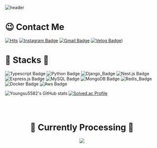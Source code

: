 ![header](https://capsule-render.vercel.app/api?type=Waving)

# 😉 Contact Me

[![Hits](https://hits.seeyoufarm.com/api/count/incr/badge.svg?url=https%3A%2F%2Fgithub.com%2Fyoungsu5582&count_bg=%23EEEE62&title_bg=%23555555&icon=&icon_color=%23E7E7E7&title=visites&edge_flat=false)](https://hits.seeyoufarm.com)
[![Instagram Badge](https://img.shields.io/badge/Instagram-E4405F?style=flat-square&logo=instagram&logoColor=white&link=https://www.instagram.com/0_so00/)](https://www.instagram.com/0_so00/)
[![Gmail Badge](https://img.shields.io/badge/Gmail-d14836?style=flat-square&logo=Gmail&logoColor=white&link=mailto:yuyoungsu5582@gmail.com)](mailto:yuyoungsu5582@gmail.com)
[![Velog Badge](https://img.shields.io/badge/Velog-20C997?style=flat-square&logo=Velog&logoColor=white&link=https://velog.io/@dragonsu)](https://velog.io/@dragonsu))


# 📌 Stacks 📌


![Typescript Badge](https://img.shields.io/badge/Typescript-3178C6?style=flat-square&logo=Typescript&logoColor=white)
![Python Badge](https://img.shields.io/badge/Python-3776AB?style=flat-square&logo=Python&logoColor=white)
![Django_Badge](https://img.shields.io/badge/Django-092E20?style=flat-square&logo=Django&logoColor=white)
![Nest.js Badge](https://img.shields.io/badge/NestJS-E0234E?style=flat-square&logo=NestJS&logoColor=white)
![Express.js Badge](https://img.shields.io/badge/Express-000000?style=flat-square&logo=Express&logoColor=white)
![MySQL Badge](https://img.shields.io/badge/MySQL-4479A1?style=flat-square&logo=MySQL&logoColor=white)
![MongoDB Badge](https://img.shields.io/badge/mongoDB-47A248?style=flat-square&logo=MongoDB&logoColor=white)
![Redis_Badge](https://img.shields.io/badge/Redis-DC382D?style=flat-square&logo=Redis&logoColor=white)
![Docker Badge](https://img.shields.io/badge/Docker-2496ED?style=flat-square&logo=Docker&logoColor=white)
![Aws Badge](https://img.shields.io/badge/AmazonAWS-232F3E?style=flat-square&logo=AmazonAWS&logoColor=white)


![Youngsu5582's GitHub stats](https://github-readme-stats.vercel.app/api?username=youngsu5582&show_icons=true&theme=transparent)
[![Solved.ac Profile](http://mazassumnida.wtf/api/v2/generate_badge?boj=i894)](https://solved.ac/i894/)  

<br />
<br />

<h1 align="center"> 📢 Currently Processing 📢 </h3>

<p align="center">
  <a href="https://www.notion.so/ea9c581cf4ff4b2fb953316a6cafef8c?pvs=4#55f01d0630254b6eae0852c35f00ee06"><img src="https://upload.wikimedia.org/wikipedia/commons/e/e9/Notion-logo.svg" /><a/>
</p>

<!--
**youngsu5582/youngsu5582** is a ✨ _special_ ✨ repository because its `README.md` (this file) appears on your GitHub profile.

Here are some ideas to get you started:

- 🔭 I’m currently working on ...
- 🌱 I’m currently learning ...
- 👯 I’m looking to collaborate on ...
- 🤔 I’m looking for help with ...
- 💬 Ask me about ...
- 📫 How to reach me: ...
- 😄 Pronouns: ...
- ⚡ Fun fact: ...
-->
